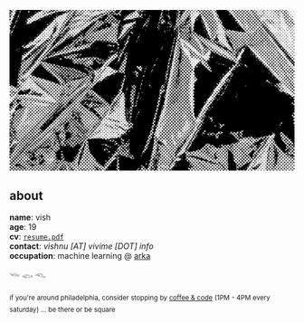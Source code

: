 ![abstract](./abstract.png)

## about

**name**: vish
<br>
**age**: 19
<br>
**cv**: [`resume.pdf`](https://resume.vivime.info/resume.pdf)
<br>
**contact**: *vishnu [AT] vivime [DOT] info*
<br>
**occupation**: machine learning @ [arka](https://arka.org/)


𓆝 𓆟 𓆞

<sub>if you're around philadelphia, consider stopping by [coffee & code](https://phillycodes.rsvp/) (1PM - 4PM every saturday) ... be there or be square</sub>
